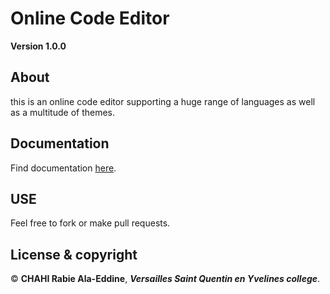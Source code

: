 # Online Code Editor

**Version 1.0.0**
 
## About

this is an online code editor supporting a huge range of languages as well as a multitude of themes.

## Documentation 

Find documentation [here](https://ace.c9.io/).

## USE

Feel free to fork or make pull requests.

## License & copyright

© **CHAHI Rabie Ala-Eddine**, ***Versailles Saint Quentin en Yvelines college***.

